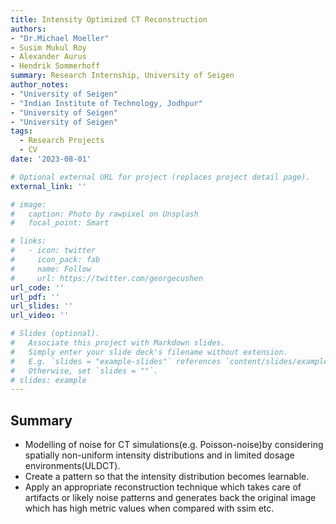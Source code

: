 ```yaml
---
title: Intensity Optimized CT Reconstruction
authors: 
- "Dr.Michael Moeller"
- Susim Mukul Roy
- Alexander Aurus
- Hendrik Sommerhoff
summary: Research Internship, University of Seigen
author_notes:
- "University of Seigen"
- "Indian Institute of Technology, Jodhpur"
- "University of Seigen"
- "University of Seigen"
tags:
  - Research Projects
  - CV
date: '2023-08-01'

# Optional external URL for project (replaces project detail page).
external_link: ''

# image:
#   caption: Photo by rawpixel on Unsplash
#   focal_point: Smart

# links:
#   - icon: twitter
#     icon_pack: fab
#     name: Follow
#     url: https://twitter.com/georgecushen
url_code: ''
url_pdf: ''
url_slides: ''
url_video: ''

# Slides (optional).
#   Associate this project with Markdown slides.
#   Simply enter your slide deck's filename without extension.
#   E.g. `slides = "example-slides"` references `content/slides/example-slides.md`.
#   Otherwise, set `slides = ""`.
# slides: example
---
```


## Summary 
- Modelling of noise for CT simulations(e.g. Poisson-noise)by considering spatially non-uniform intensity distributions and in limited dosage environments(ULDCT). 
- Create a pattern so that the intensity distribution becomes learnable.
- Apply an appropriate reconstruction technique which takes care of artifacts or likely noise patterns and generates back the original image which has high metric values when compared with ssim etc.